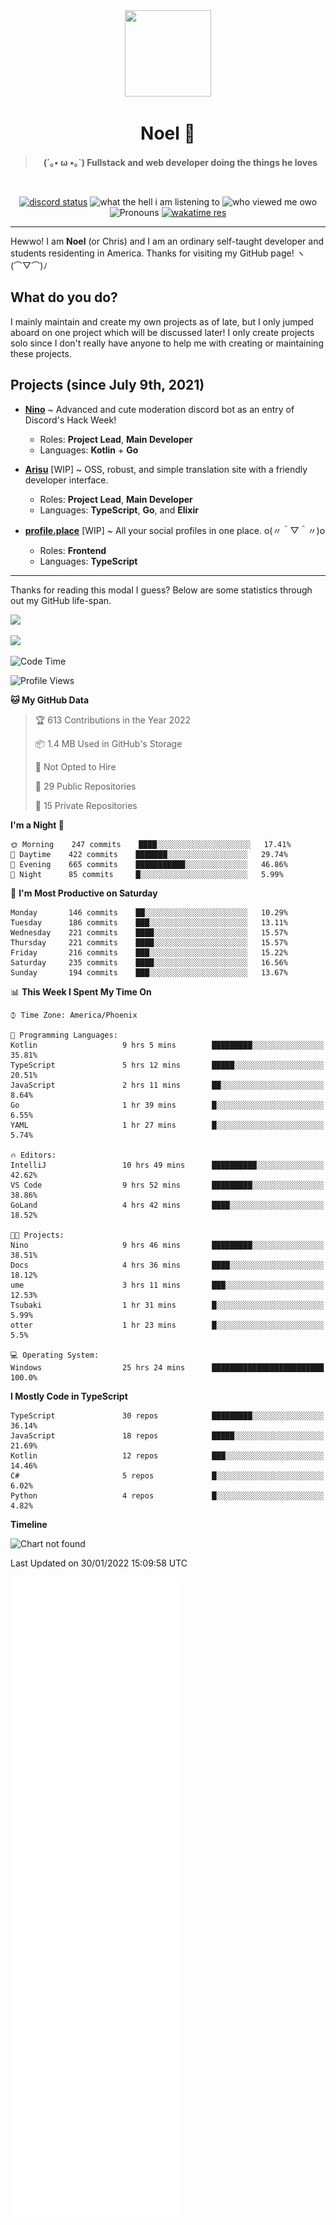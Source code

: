 <div align='center'>
  <div align='center'>
    <img
      src='https://cdn.floofy.dev/art/icons/icon_cinnamonserval.png'
      width='138'
      height='138'
    />
  </div>
  <h1>Noel 🐾</h1>
  <blockquote><strong>(´｡• ω •｡`) Fullstack and web developer doing the things he loves</strong></blockquote>

  <br />

  <a href='https://discord.com/users/280158289667555328' target='_blank'><img alt="discord status" src="https://dev.discordprofiles.me/badge/status/280158289667555328" /></a>
  <img alt="what the hell i am listening to" src="https://dev.discordprofiles.me/badge/spotify/280158289667555328" />
  <img alt="who viewed me owo" src="https://komarev.com/ghpvc/?username=auguwu" />
  <img alt='Pronouns' src='https://img.shields.io/endpoint?url=https://pronoundb.org/shields/6004d014406af11e4593a013' />
  <a href="https://wakatime.com/@auguwu" target='_blank'>
    <img alt='wakatime res' src='https://wakatime.com/badge/user/89736485-42ec-4c0f-a2f3-481db74514dc.svg' />
  </a>
</div>

<hr />

Hewwo! I am **Noel** (or Chris) and I am an ordinary self-taught developer and students residenting in America. Thanks for visiting my GitHub page! ヽ(⌒▽⌒)ﾉ

## What do you do?
I mainly maintain and create my own projects as of late, but I only jumped aboard on one project which will be discussed later! I only create projects
solo since I don't really have anyone to help me with creating or maintaining these projects.

## Projects (since July 9th, 2021)
- [**Nino**](https://nino.sh) ~ Advanced and cute moderation discord bot as an entry of Discord's Hack Week!
  - Roles: **Project Lead**, **Main Developer**
  - Languages: **Kotlin** + **Go**

- [**Arisu**](https://arisu.land) [WIP] ~ OSS, robust, and simple translation site with a friendly developer interface.
  - Roles: **Project Lead**, **Main Developer**
  - Languages: **TypeScript**, **Go**, and **Elixir**

- [**profile.place**](https://profile.place) [WIP] ~ All your social profiles in one place. o(〃＾▽＾〃)o
  - Roles: **Frontend**
  - Languages: **TypeScript**

---

Thanks for reading this modal I guess? Below are some statistics through out my GitHub life-span.

![](https://github-readme-stats.vercel.app/api?username=auguwu&count_private=true&show_icons=true&theme=gruvbox)

![](https://github-readme-stats.vercel.app/api/top-langs/?username=auguwu&layout=compact&theme=gruvbox)

<!--START_SECTION:waka-->
![Code Time](http://img.shields.io/badge/Code%20Time-2%2C684%20hrs%2015%20mins-blue)

![Profile Views](http://img.shields.io/badge/Profile%20Views-52-blue)

**🐱 My GitHub Data** 

> 🏆 613 Contributions in the Year 2022
 > 
> 📦 1.4 MB Used in GitHub's Storage 
 > 
> 🚫 Not Opted to Hire
 > 
> 📜 29 Public Repositories 
 > 
> 🔑 15 Private Repositories  
 > 
**I'm a Night 🦉** 

```text
🌞 Morning    247 commits    ████░░░░░░░░░░░░░░░░░░░░░   17.41% 
🌆 Daytime    422 commits    ███████░░░░░░░░░░░░░░░░░░   29.74% 
🌃 Evening    665 commits    ███████████░░░░░░░░░░░░░░   46.86% 
🌙 Night      85 commits     █░░░░░░░░░░░░░░░░░░░░░░░░   5.99%

```
📅 **I'm Most Productive on Saturday** 

```text
Monday       146 commits    ██░░░░░░░░░░░░░░░░░░░░░░░   10.29% 
Tuesday      186 commits    ███░░░░░░░░░░░░░░░░░░░░░░   13.11% 
Wednesday    221 commits    ████░░░░░░░░░░░░░░░░░░░░░   15.57% 
Thursday     221 commits    ████░░░░░░░░░░░░░░░░░░░░░   15.57% 
Friday       216 commits    ███░░░░░░░░░░░░░░░░░░░░░░   15.22% 
Saturday     235 commits    ████░░░░░░░░░░░░░░░░░░░░░   16.56% 
Sunday       194 commits    ███░░░░░░░░░░░░░░░░░░░░░░   13.67%

```


📊 **This Week I Spent My Time On** 

```text
⌚︎ Time Zone: America/Phoenix

💬 Programming Languages: 
Kotlin                   9 hrs 5 mins        █████████░░░░░░░░░░░░░░░░   35.81% 
TypeScript               5 hrs 12 mins       █████░░░░░░░░░░░░░░░░░░░░   20.51% 
JavaScript               2 hrs 11 mins       ██░░░░░░░░░░░░░░░░░░░░░░░   8.64% 
Go                       1 hr 39 mins        █░░░░░░░░░░░░░░░░░░░░░░░░   6.55% 
YAML                     1 hr 27 mins        █░░░░░░░░░░░░░░░░░░░░░░░░   5.74%

🔥 Editors: 
IntelliJ                 10 hrs 49 mins      ██████████░░░░░░░░░░░░░░░   42.62% 
VS Code                  9 hrs 52 mins       █████████░░░░░░░░░░░░░░░░   38.86% 
GoLand                   4 hrs 42 mins       ████░░░░░░░░░░░░░░░░░░░░░   18.52%

🐱‍💻 Projects: 
Nino                     9 hrs 46 mins       █████████░░░░░░░░░░░░░░░░   38.51% 
Docs                     4 hrs 36 mins       ████░░░░░░░░░░░░░░░░░░░░░   18.12% 
ume                      3 hrs 11 mins       ███░░░░░░░░░░░░░░░░░░░░░░   12.53% 
Tsubaki                  1 hr 31 mins        █░░░░░░░░░░░░░░░░░░░░░░░░   5.99% 
otter                    1 hr 23 mins        █░░░░░░░░░░░░░░░░░░░░░░░░   5.5%

💻 Operating System: 
Windows                  25 hrs 24 mins      █████████████████████████   100.0%

```

**I Mostly Code in TypeScript** 

```text
TypeScript               30 repos            █████████░░░░░░░░░░░░░░░░   36.14% 
JavaScript               18 repos            █████░░░░░░░░░░░░░░░░░░░░   21.69% 
Kotlin                   12 repos            ███░░░░░░░░░░░░░░░░░░░░░░   14.46% 
C#                       5 repos             █░░░░░░░░░░░░░░░░░░░░░░░░   6.02% 
Python                   4 repos             █░░░░░░░░░░░░░░░░░░░░░░░░   4.82%

```


**Timeline**

![Chart not found](https://raw.githubusercontent.com/auguwu/auguwu/master/charts/bar_graph.png) 


 Last Updated on 30/01/2022 15:09:58 UTC
<!--END_SECTION:waka-->

![](./github-metrics.svg)
